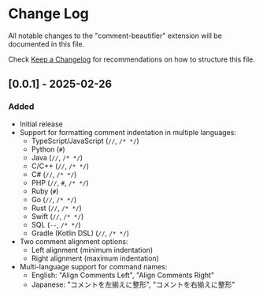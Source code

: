 # Change Log

All notable changes to the "comment-beautifier" extension will be documented in this file.

Check [Keep a Changelog](http://keepachangelog.com/) for recommendations on how to structure this file.

## [0.0.1] - 2025-02-26

### Added
- Initial release
- Support for formatting comment indentation in multiple languages:
  - TypeScript/JavaScript (`//`, `/* */`)
  - Python (`#`)
  - Java (`//`, `/* */`)
  - C/C++ (`//`, `/* */`)
  - C# (`//`, `/* */`)
  - PHP (`//`, `#`, `/* */`)
  - Ruby (`#`)
  - Go (`//`, `/* */`)
  - Rust (`//`, `/* */`)
  - Swift (`//`, `/* */`)
  - SQL (`--`, `/* */`)
  - Gradle (Kotlin DSL) (`//`, `/* */`)
- Two comment alignment options:
  - Left alignment (minimum indentation)
  - Right alignment (maximum indentation)
- Multi-language support for command names:
  - English: "Align Comments Left", "Align Comments Right"
  - Japanese: "コメントを左揃えに整形", "コメントを右揃えに整形"
